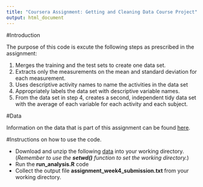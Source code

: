 ```yaml
---
title: "Coursera Assignment: Getting and Cleaning Data Course Project"
output: html_document
---
```

#Introduction

The purpose of this code is excute the following steps as prescribed in the assignment:


1. Merges the training and the test sets to create one data set.
2. Extracts only the measurements on the mean and standard deviation for each measurement.
3. Uses descriptive activity names to name the activities in the data set
4. Appropriately labels the data set with descriptive variable names.
5. From the data set in step 4, creates a second, independent tidy data set with the average of each variable for each activity and each subject.

#Data

Information on the data that is part of this assignment can be found [here](http://archive.ics.uci.edu/ml/datasets/Human+Activity+Recognition+Using+Smartphones#).

#Instructions on how to use the code.

- Download and unzip the following [data](http://archive.ics.uci.edu/ml/machine-learning-databases/00240/) into your working directory. (*Remember to use the **setwd()** function to set the working directory.*)
- Run the **run_analysis.R** code
- Collect the output file **assignment_week4_submission.txt** from your working directory.



